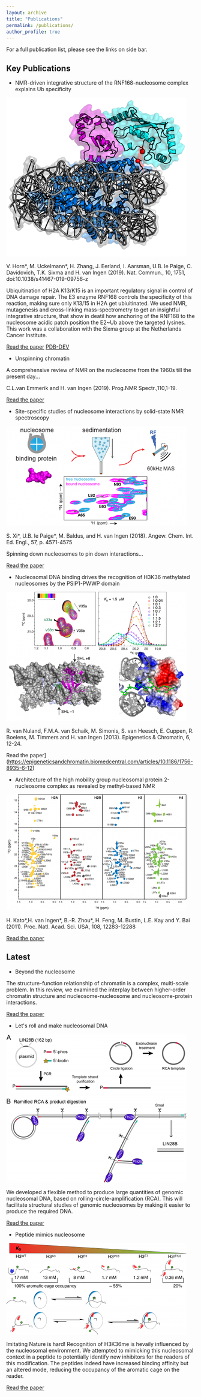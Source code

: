 ```yaml
---
layout: archive
title: "Publications"
permalink: /publications/
author_profile: true
---
```


For a full publication list, please see the links on side bar.


Key Publications
-------------------------------------------------

* NMR-driven integrative structure of the RNF168-nucleosome complex explains Ub specificity

![integrative model E3-E2-nucleosome complex](/images/rnf168-e2-nucleosome.png)

V. Horn*, M. Uckelmann*, H. Zhang, J. Eerland, I. Aarsman, U.B. le Paige, C. Davidovich, T.K. Sixma and H. van Ingen (2019). 
Nat. Commun., 10, 1751, doi:10.1038/s41467-019-09756-z

Ubiquitination of H2A K13/K15 is an important regulatory signal in control of DNA damage repair.
The E3 enzyme RNF168 controls the specificity of this reaction, making sure only K13/15 in H2A get ubiuitinated.
We used NMR, mutagenesis and cross-linking mass-spectrometry to get an insightful integrative structure, 
that show in deatil how anchoring of the RNF168 to the nucleosome acidic patch position the E2~Ub above the targeted lysines.
This work was a collaboration with the Sixma group at the Netherlands Cancer Institute.

[Read the paper](https://www.nature.com/articles/s41467-019-09756-z)
[PDB-DEV](https://pdb-dev.wwpdb.org/solrsearch.html?query=RNF168)

* Unspinning chromatin

A comprehensive review of NMR on the nucleosome from the 1960s till the present day...

C.L.van Emmerik and H. van Ingen (2019). 
Prog.NMR Spectr.,110,1-19.

[Read the paper](https://www.sciencedirect.com/science/article/pii/S0079656518300621)

* Site-specific studies of nucleosome interactions by solid-state NMR spectroscopy

![spin, spin, unspin, pin](/images/sednmr-01.png)

S. Xi*, U.B. le Paige*, M. Baldus, and H. van Ingen (2018). 
Angew. Chem. Int. Ed. Engl., 57, p. 4571-4575

Spinning down nucleosomes to pin down interactions...

[Read the paper](https://onlinelibrary.wiley.com/doi/full/10.1002/anie.201713158)

* Nucleosomal DNA binding drives the recognition of H3K36 methylated nucleosomes by the PSIP1-PWWP domain

![H3K36me3 readout](/images/psip1.png)

R. van Nuland, F.M.A. van Schaik, M. Simonis, S. van Heesch, E. Cuppen, R. Boelens, M. Timmers and H. van Ingen (2013).
Epigenetics & Chromatin, 6, 12-24. 

Read the paper](https://epigeneticsandchromatin.biomedcentral.com/articles/10.1186/1756-8935-6-12)

* Architecture of the high mobility group nucleosomal protein 2-nucleosome complex as revealed by methyl-based NMR

![nucleosome methyl-TROSY NMR](/images/metrosy.png)

H. Kato*,H. van Ingen*, B.-R. Zhou*, H. Feng, M. Bustin, L.E. Kay and Y. Bai (2011). 
Proc. Natl. Acad. Sci. USA, 108, 12283-12288

[Read the paper](https://www.pnas.org/content/108/30/12283)

Latest
-------------------------------------------------

* Beyond the nucleosome

The structure-function relationship of chromatin is a complex, multi-scale problem.
In this review, we examined the interplay between higher-order chromatin structure and nucleosome-nucleosome and nucleosome-protein interactions.

[Read the paper](https://www.sciencedirect.com/science/article/pii/S0022283621000218)

* Let's roll and make nucleosomal DNA

![let's roll](/images/rca.png)

We developed a flexible method to produce large quantities of genomic nucleosomal DNA, based on rolling-circle-amplification (RCA).
This will facilitate structural studies of genomic nucleosomes by making it easier to produce the required DNA.

[Read the paper](https://www.sciencedirect.com/science/article/pii/S0003269719307900)



* Peptide mimics nucleosome

![nucleosome mimicking peptide](/images/nucleosome-mimic.png)

Imitating Nature is hard! Recognition of H3K36me is hevaily influenced by the nucleosomal environment. 
We attempted to mimicking this nucleosomal context in a peptide to potentially identify new inhibitors for the readers of this modification. 
The peptides indeed have increased binding affinity but an altered mode, reducing the occupancy of the aromatic cage on the reader.

[Read the paper](https://www.mdpi.com/1420-3049/25/21/4951)




